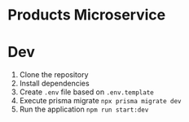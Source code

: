 # Products Microservice
#
# Dev
1. Clone the repository
2. Install dependencies
3. Create `.env` file based on `.env.template`
4. Execute prisma migrate `npx prisma migrate dev`
5. Run the application `npm run start:dev`